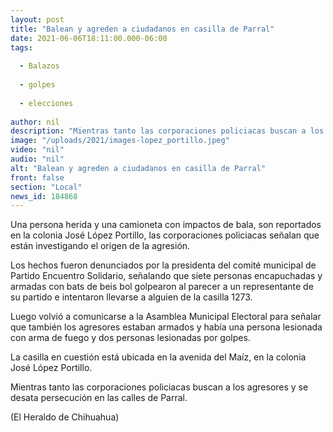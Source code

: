 ```yaml
---
layout: post
title: "Balean y agreden a ciudadanos en casilla de Parral"
date: 2021-06-06T18:11:00.000-06:00
tags:
  
  - Balazos
  
  - golpes
  
  - elecciones
  
author: nil
description: "Mientras tanto las corporaciones policiacas buscan a los agresores y se desata persecución en las calles de Parral"
image: "/uploads/2021/images-lopez_portillo.jpeg"
video: "nil"
audio: "nil"
alt: "Balean y agreden a ciudadanos en casilla de Parral"
front: false
section: "Local"
news_id: 184868
---
```


Una persona herida y una camioneta con impactos de bala, son reportados en la colonia José López Portillo, las corporaciones policiacas señalan que están investigando el origen de la agresión.

Los hechos fueron denunciados por la presidenta del comité municipal de Partido Encuentro Solidario, señalando que siete personas encapuchadas y armadas con bats de beis bol golpearon al parecer a un representante de su partido e intentaron llevarse a alguien de la casilla 1273.

Luego volvió a comunicarse a la Asamblea Municipal Electoral para señalar que también los agresores estaban armados y había una persona lesionada con arma de fuego y dos personas lesionadas por golpes.

La casilla en cuestión está ubicada en la avenida del Maíz, en la colonia José López Portillo.

Mientras tanto las corporaciones policiacas buscan a los agresores y se desata persecución en las calles de Parral.

(El Heraldo de Chihuahua) 